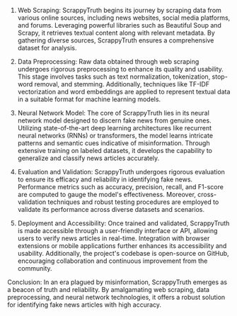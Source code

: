 
1. Web Scraping:
ScrappyTruth begins its journey by scraping data from various online sources, including news websites, social media platforms, and forums.
Leveraging powerful libraries such as Beautiful Soup and Scrapy, it retrieves textual content along with relevant metadata.
By gathering diverse sources, ScrappyTruth ensures a comprehensive dataset for analysis.

3. Data Preprocessing:
Raw data obtained through web scraping undergoes rigorous preprocessing to enhance its quality and usability.
This stage involves tasks such as text normalization, tokenization, stop-word removal, and stemming.
Additionally, techniques like TF-IDF vectorization and word embeddings are applied to represent textual data in a suitable format for machine learning models.

5. Neural Network Model:
The core of ScrappyTruth lies in its neural network model designed to discern fake news from genuine ones.
Utilizing state-of-the-art deep learning architectures like recurrent neural networks (RNNs) or transformers, the model learns intricate patterns and semantic cues indicative of misinformation. Through extensive training on labeled datasets, it develops the capability to generalize and classify news articles accurately.

7. Evaluation and Validation:
ScrappyTruth undergoes rigorous evaluation to ensure its efficacy and reliability in identifying fake news.
Performance metrics such as accuracy, precision, recall, and F1-score are computed to gauge the model's effectiveness.
Moreover, cross-validation techniques and robust testing procedures are employed to validate its performance across diverse datasets and scenarios.

9. Deployment and Accessibility:
Once trained and validated, ScrappyTruth is made accessible through a user-friendly interface or API, allowing users to verify news articles in real-time.
Integration with browser extensions or mobile applications further enhances its accessibility and usability.
Additionally, the project's codebase is open-source on GitHub, encouraging collaboration and continuous improvement from the community.

Conclusion:
In an era plagued by misinformation, ScrappyTruth emerges as a beacon of truth and reliability. 
By amalgamating web scraping, data preprocessing, and neural network technologies, it offers a robust solution for identifying fake news articles with high accuracy. 
